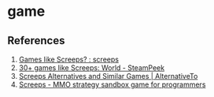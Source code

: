 # game

## References

1. [Games like Screeps? : screeps](https://www.reddit.com/r/screeps/comments/dgkjv6/games_like_screeps/)
2. [30+ games like Screeps: World - SteamPeek](https://steampeek.hu/?appid=464350)
3. [Screeps Alternatives and Similar Games | AlternativeTo](https://alternativeto.net/software/screeps/)
4. [Screeps - MMO strategy sandbox game for programmers](https://screeps.com/)
